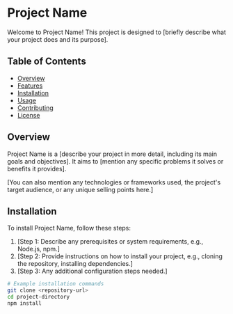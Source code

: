 # Project Name

Welcome to Project Name! This project is designed to [briefly describe what your project does and its purpose].

## Table of Contents

- [Overview](#overview)
- [Features](#features)
- [Installation](#installation)
- [Usage](#usage)
- [Contributing](#contributing)
- [License](#license)

## Overview

Project Name is a [describe your project in more detail, including its main goals and objectives]. It aims to [mention any specific problems it solves or benefits it provides].

[You can also mention any technologies or frameworks used, the project's target audience, or any unique selling points here.]



## Installation

To install Project Name, follow these steps:

1. [Step 1: Describe any prerequisites or system requirements, e.g., Node.js, npm.]
2. [Step 2: Provide instructions on how to install your project, e.g., cloning the repository, installing dependencies.]
3. [Step 3: Any additional configuration steps needed.]

```bash
# Example installation commands
git clone <repository-url>
cd project-directory
npm install
